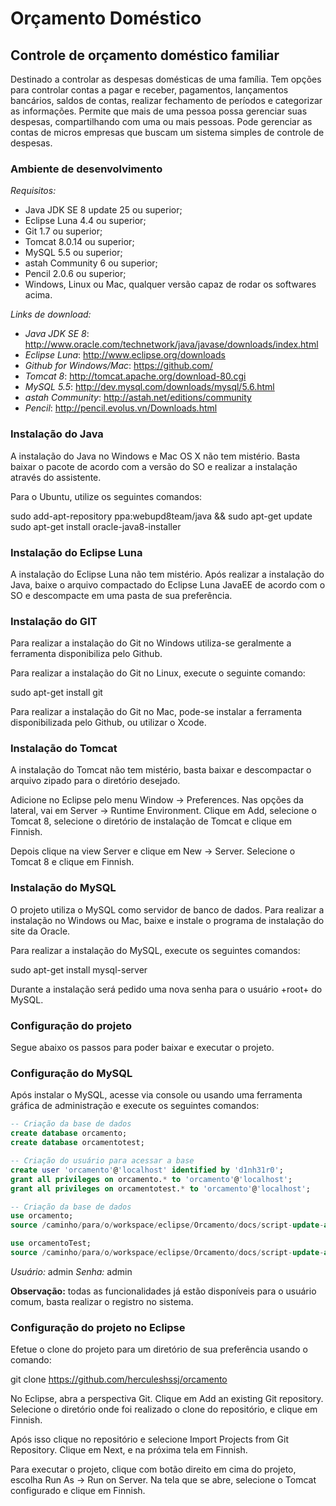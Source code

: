 Orçamento Doméstico
===================

Controle de orçamento doméstico familiar
-----------------------------------------

Destinado a controlar as despesas domésticas de uma família. Tem opções para controlar contas a pagar e receber, pagamentos, lançamentos bancários, saldos de contas, realizar fechamento de períodos e categorizar as informações. Permite que mais de uma pessoa possa gerenciar suas despesas, compartilhando com uma ou mais pessoas. Pode gerenciar as contas de micros empresas que buscam um sistema simples de controle de despesas.

### Ambiente de desenvolvimento

*Requisitos:*

* Java JDK SE 8 update 25 ou superior;
* Eclipse Luna 4.4 ou superior;
* Git 1.7 ou superior;
* Tomcat 8.0.14 ou superior;
* MySQL 5.5 ou superior;
* astah Community 6 ou superior;
* Pencil 2.0.6 ou superior;
* Windows, Linux ou Mac, qualquer versão capaz de rodar os softwares acima.

*Links de download:*

* *Java JDK SE 8*: http://www.oracle.com/technetwork/java/javase/downloads/index.html
* *Eclipse Luna*: http://www.eclipse.org/downloads
* *Github for Windows/Mac*: https://github.com/ 
* *Tomcat 8*: http://tomcat.apache.org/download-80.cgi
* *MySQL 5.5*: http://dev.mysql.com/downloads/mysql/5.6.html
* *astah Community*: http://astah.net/editions/community
* *Pencil*: http://pencil.evolus.vn/Downloads.html

### Instalação do Java

A instalação do Java no Windows e Mac OS X não tem mistério. Basta baixar o pacote de acordo com a versão do SO e realizar a instalação através do assistente.

Para o Ubuntu, utilize os seguintes comandos:

sudo add-apt-repository ppa:webupd8team/java && sudo apt-get update
sudo apt-get install oracle-java8-installer


### Instalação do Eclipse Luna

A instalação do Eclipse Luna não tem mistério. Após realizar a instalação do Java, baixe o arquivo compactado do Eclipse Luna JavaEE de acordo com o SO e descompacte em uma pasta de sua preferência.

### Instalação do GIT

Para realizar a instalação do Git no Windows utiliza-se geralmente a ferramenta disponibiliza pelo Github.

Para realizar a instalação do Git no Linux, execute o seguinte comando:

sudo apt-get install git

Para realizar a instalação do Git no Mac, pode-se instalar a ferramenta disponibilizada pelo Github, ou utilizar o Xcode.

### Instalação do Tomcat

A instalação do Tomcat não tem mistério, basta baixar e descompactar o arquivo zipado para o diretório desejado.

Adicione no Eclipse pelo menu Window -> Preferences. Nas opções da lateral, vai em Server -> Runtime Environment. Clique em Add, selecione o Tomcat 8, selecione o diretório de instalação de Tomcat e clique em Finnish.

Depois clique na view Server e clique em New -> Server. Selecione o Tomcat 8 e clique em Finnish.

### Instalação do MySQL

O projeto utiliza o MySQL como servidor de banco de dados. Para realizar a instalação no Windows ou Mac, baixe e instale o programa de instalação do site da Oracle.

Para realizar a instalação do MySQL, execute os seguintes comandos:

sudo apt-get install mysql-server

Durante a instalação será pedido uma nova senha para o usuário +root+ do MySQL.

### Configuração do projeto

Segue abaixo os passos para poder baixar e executar o projeto.

### Configuração do MySQL

Após instalar o MySQL, acesse via console ou usando uma ferramenta gráfica de administração e execute os seguintes comandos:

```sql
-- Criação da base de dados
create database orcamento;
create database orcamentotest;

-- Criação do usuário para acessar a base
create user 'orcamento'@'localhost' identified by 'd1nh31r0';
grant all privileges on orcamento.* to 'orcamento'@'localhost';
grant all privileges on orcamentotest.* to 'orcamento'@'localhost';

-- Criação da base de dados
use orcamento;
source /caminho/para/o/workspace/eclipse/Orcamento/docs/script-update-all-db.sql;

use orcamentoTest;
source /caminho/para/o/workspace/eclipse/Orcamento/docs/script-update-all-db.sql;
```

*Usuário:* admin
*Senha:* admin

**Observação:** todas as funcionalidades já estão disponíveis para o usuário comum, basta realizar o registro no sistema.

### Configuração do projeto no Eclipse

Efetue o clone do projeto para um diretório de sua preferência usando o comando:

git clone https://github.com/herculeshssj/orcamento

No Eclipse, abra a perspectiva Git. Clique em Add an existing Git repository. Selecione o diretório onde foi realizado o clone do repositório, e clique em Finnish.

Após isso clique no repositório e selecione Import Projects from Git Repository. Clique em Next, e na próxima tela em Finnish.

Para executar o projeto, clique com botão direito em cima do projeto, escolha Run As -> Run on Server. Na tela que se abre, selecione o Tomcat configurado e clique em Finnish.
